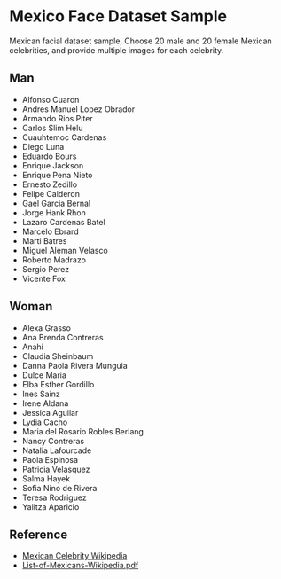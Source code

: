 # Mexico Face Dataset Sample
Mexican facial dataset sample, Choose 20 male and 20 female Mexican celebrities, and provide multiple images for each celebrity.

## Man
* Alfonso Cuaron
* Andres Manuel Lopez Obrador
* Armando Rios Piter
* Carlos Slim Helu
* Cuauhtemoc Cardenas
* Diego Luna
* Eduardo Bours
* Enrique Jackson
* Enrique Pena Nieto
* Ernesto Zedillo
* Felipe Calderon
* Gael Garcia Bernal
* Jorge Hank Rhon
* Lazaro Cardenas Batel
* Marcelo Ebrard
* Marti Batres
* Miguel Aleman Velasco
* Roberto Madrazo
* Sergio Perez
* Vicente Fox

## Woman
* Alexa Grasso
* Ana Brenda Contreras
* Anahi
* Claudia Sheinbaum
* Danna Paola Rivera Munguia
* Dulce Maria
* Elba Esther Gordillo
* Ines Sainz
* Irene Aldana
* Jessica Aguilar
* Lydia Cacho
* Maria del Rosario Robles Berlang
* Nancy Contreras
* Natalia Lafourcade
* Paola Espinosa
* Patricia Velasquez
* Salma Hayek
* Sofia Nino de Rivera
* Teresa Rodriguez
* Yalitza Aparicio


## Reference
* [Mexican Celebrity Wikipedia](https://en.wikipedia.org/wiki/List_of_Mexicans)
* [List-of-Mexicans-Wikipedia.pdf](./List-of-Mexicans-Wikipedia.pdf)
